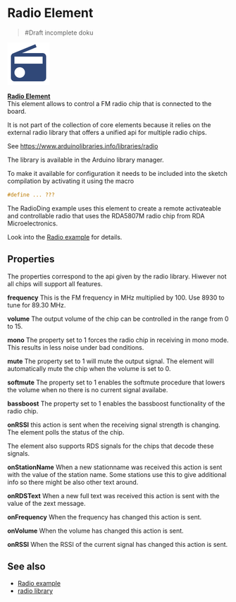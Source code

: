 # Radio Element

> #Draft incomplete doku

<div class="excerpt">
  <img src="/i/radio.svg">
  <p><strong><a href="#page=elements/radio.md">Radio Element</a></strong><br/>
  This element allows to control a FM radio chip that is connected to the board.</p>
</div>

It is not part of the  collection of core elements because it relies on the external radio library that offers a unified api for multiple radio chips.

See <https://www.arduinolibraries.info/libraries/radio>

The library is available in the Arduino library manager. 

To make it available for configuration it needs to be included into the sketch compilation by activating it using the macro

```CPP
#define ... ???
```

The RadioDing example uses this element to create a remote activateable and controllable radio that uses the 
RDA5807M radio chip from RDA Microelectronics.

Look into the [Radio example](/examples/radio) for details.

## Properties

The properties correspond to the api given by the radio library. Hiwever not all chips will support all features.

**frequency** This is the FM frequency in MHz multiplied by 100. Use 8930 to tune for 89.30 MHz.

**volume** The output volume of the chip can be controlled in the range from 0 to 15.

**mono** The property set to 1 forces the radio chip in receiving in mono mode. This results in less noise under bad conditions.

**mute** The property set to 1 will mute the output signal. The element will automatically mute the chip when the volume is set to 0.

**softmute** The property set to 1 enables the softmute procedure that lowers the volume when no there is no current signal availabe.

**bassboost** The property set to 1 enables the bassboost functionality of the radio chip.

**onRSSI** this action is sent when the receiving signal strength is changing. The element polls the status of the chip.

The element also supports RDS signals for the chips that decode these signals.

**onStationName** When a new stationname was received this action is sent with the value of the station name. Some stations use this to give additional info so there might be also other text around.

**onRDSText** When a new full text was received this action is sent with the value of the zext message.

**onFrequency** When the frequency has changed this action is sent.

**onVolume** When the volume has changed this action is sent.

**onRSSI** When the RSSI of the current signal has changed this action is sent.


## See also

* [Radio example](/examples/radio)
* [radio library](http://www.mathertel.de/Arduino/RadioLibrary.aspx)